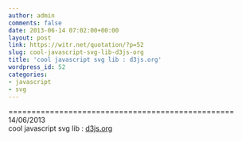 ```yaml
---
author: admin
comments: false
date: 2013-06-14 07:02:00+00:00
layout: post
link: https://witr.net/quotation/?p=52
slug: cool-javascript-svg-lib-d3js-org
title: 'cool javascript svg lib : d3js.org'
wordpress_id: 52
categories:
- javascript
- svg
---
```



  
================================================= 14/06/2013  
cool javascript svg lib : [d3js.org](http://d3js.org/)  


  




